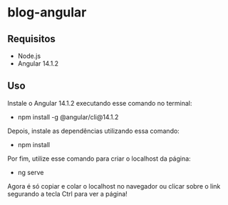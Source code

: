 # blog-angular
<h2>Requisitos</h2>
<ul>
  <li>Node.js</li>
  <li>Angular 14.1.2</li>
</ul>

<h2>Uso</h2>
<p>Instale o Angular 14.1.2 executando esse comando no terminal:</p>
<ul>
  <li>npm install -g @angular/cli@14.1.2</li>
</ul>
<p>Depois, instale as dependências utilizando essa comando:</p>
<ul>
  <li>npm install</li>
</ul>
<p>Por fim, utilize esse comando para criar o localhost da página:</p>
<ul>
  <li>ng serve</li>
</ul>
<p>Agora é só copiar e colar o localhost no navegador ou clicar sobre o link segurando a tecla Ctrl para ver a página!</p>


